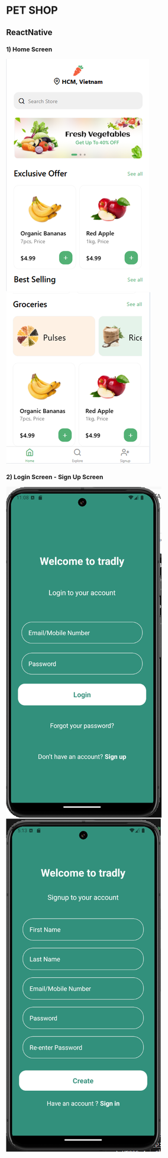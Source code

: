 # PET SHOP
## ReactNative
### 1) Home Screen
![img_2.png](./screenDemo/HomeScreen1.png)
![img_2.png](./screenDemo/HomeScreen2.png)
### 2) Login Screen - Sign Up Screen
![img_2.png](./screenDemo/LoginScreen.png)
![img_2.png](./screenDemo/SignUpScreen.png)

